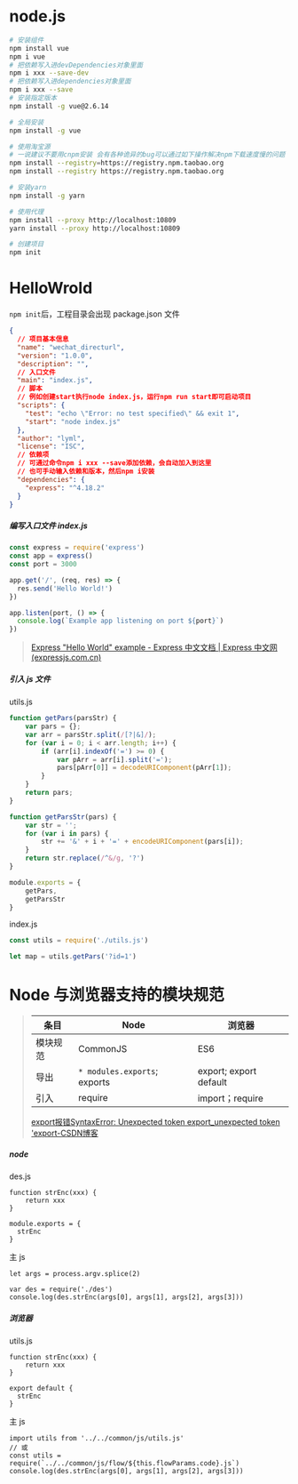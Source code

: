 # node.js

```bash
# 安装组件
npm install vue
npm i vue
# 把依赖写入进devDependencies对象里面
npm i xxx --save-dev
# 把依赖写入进dependencies对象里面
npm i xxx --save
# 安装指定版本
npm install -g vue@2.6.14

# 全局安装
npm install -g vue

# 使用淘宝源
# 一说建议不要用cnpm安装 会有各种诡异的bug可以通过如下操作解决npm下载速度慢的问题
npm install --registry=https://registry.npm.taobao.org
npm install --registry https://registry.npm.taobao.org

# 安装yarn
npm install -g yarn

# 使用代理
npm install --proxy http://localhost:10809
yarn install --proxy http://localhost:10809

# 创建项目
npm init
```

# HelloWrold

`npm init`后，工程目录会出现 package.json 文件

```json
{
  // 项目基本信息
  "name": "wechat_directurl",
  "version": "1.0.0",
  "description": "",
  // 入口文件
  "main": "index.js",
  // 脚本
  // 例如创建start执行node index.js，运行npm run start即可启动项目
  "scripts": {
    "test": "echo \"Error: no test specified\" && exit 1",
    "start": "node index.js"
  },
  "author": "lyml",
  "license": "ISC",
  // 依赖项
  // 可通过命令npm i xxx --save添加依赖，会自动加入到这里
  // 也可手动输入依赖和版本，然后npm i安装
  "dependencies": {
    "express": "^4.18.2"
  }
}
```

##### 编写入口文件 index.js

```javascript
const express = require('express')
const app = express()
const port = 3000

app.get('/', (req, res) => {
  res.send('Hello World!')
})

app.listen(port, () => {
  console.log(`Example app listening on port ${port}`)
})
```

> [Express "Hello World" example - Express 中文文档 | Express 中文网 (expressjs.com.cn)](https://www.expressjs.com.cn/starter/hello-world.html)

##### 引入 js 文件

utils.js

```javascript
function getPars(parsStr) {
    var pars = {};
    var arr = parsStr.split(/[?|&]/);
    for (var i = 0; i < arr.length; i++) {
        if (arr[i].indexOf('=') >= 0) {
            var pArr = arr[i].split('=');
            pars[pArr[0]] = decodeURIComponent(pArr[1]);
        }
    }
    return pars;
}

function getParsStr(pars) {
    var str = '';
    for (var i in pars) {
        str += '&' + i + '=' + encodeURIComponent(pars[i]);
    }
    return str.replace(/^&/g, '?')
}

module.exports = {
    getPars,
    getParsStr
}
```

index.js

```javascript
const utils = require('./utils.js')

let map = utils.getPars('?id=1')
```

# Node 与浏览器支持的模块规范

> | 条目     | Node                         | 浏览器                 |
> | -------- | ---------------------------- | ---------------------- |
> | 模块规范 | CommonJS                     | ES6                    |
> | 导出     | `* modules.exports`; exports | export; export default |
> | 引入     | require                      | import；require        |
>
> [export报错SyntaxError: Unexpected token export_unexpected token 'export-CSDN博客](https://blog.csdn.net/weixin_40817115/article/details/81534819)

##### node

des.js

```nginx
function strEnc(xxx) {
    return xxx
}

module.exports = {
  strEnc
}
```

主 js

```nginx
let args = process.argv.splice(2)

var des = require('./des')
console.log(des.strEnc(args[0], args[1], args[2], args[3]))
```

##### 浏览器

utils.js

```nginx
function strEnc(xxx) {
    return xxx
}

export default {
  strEnc
}
```

主 js

```nginx
import utils from '../../common/js/utils.js'
// 或
const utils = require(`../../common/js/flow/${this.flowParams.code}.js`)
console.log(des.strEnc(args[0], args[1], args[2], args[3]))
```

